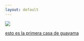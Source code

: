 ```yaml
---
layout: default
---
```


<div class="preview-panel">
	<a href="/Edweb/2015/10/13/Guayama-jobos/">
		<img class="preview-images" src="/Edweb/Propiedades/venta/Guayama-Jobos/Photo 9-15-24.jpg">
		<p>esto es la primera casa de guayama</p>
	</a>
</div>
